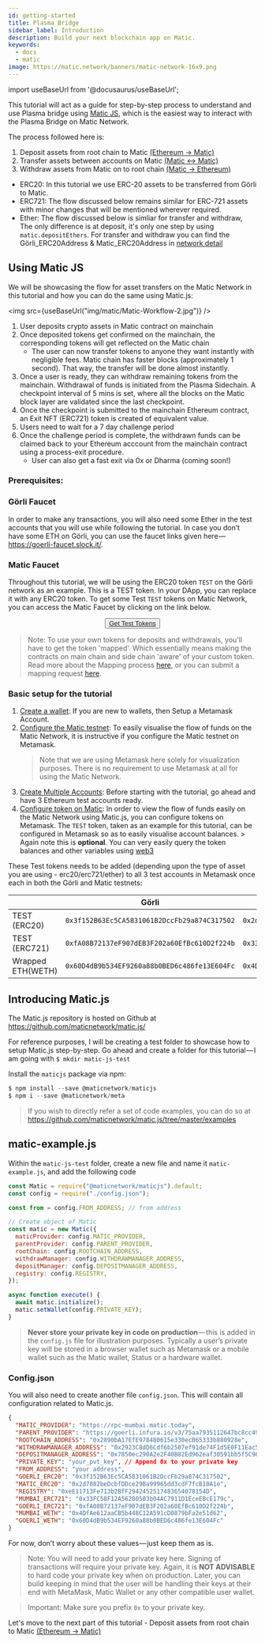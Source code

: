 ```yaml
---
id: getting-started
title: Plasma Bridge
sidebar_label: Introduction
description: Build your next blockchain app on Matic.
keywords:
  - docs
  - matic
image: https://matic.network/banners/matic-network-16x9.png
---
```


import useBaseUrl from '@docusaurus/useBaseUrl';

This tutorial will act as a guide for step-by-step process to understand and use Plasma bridge using [Matic JS](https://github.com/maticnetwork/matic.js), which is the easiest way to interact with the Plasma Bridge on Matic Network.

The process followed here is:

1. Deposit assets from root chain to Matic [(Ethereum → Matic)](deposit)
2. Transfer assets between accounts on Matic [(Matic ↔ Matic)](transfer)
3. Withdraw assets from Matic on to root chain [(Matic → Ethereum)](withdraw)

- ERC20: In this tutorial we use ERC-20 assets to be transferred from Görli to Matic.
- ERC721: The flow discussed below remains similar for ERC-721 assets with minor changes that will be mentioned wherever required.
- Ether: The flow discussed below is simliar for transfer and withdraw, The only difference is at deposit, it's only one step by using `matic.depositEthers`. For transfer and withdraw you can find the Görli_ERC20Address & Matic_ERC20Address in [network detail](/docs/develop/network-details/network)

## Using Matic JS

We will be showcasing the flow for asset transfers on the Matic Network in this tutorial and how you can do the same using Matic.js:

<img src={useBaseUrl("img/matic/Matic-Workflow-2.jpg")} />

1. User deposits crypto assets in Matic contract on mainchain
2. Once deposited tokens get confirmed on the mainchain, the corresponding tokens will get reflected on the Matic chain
   - The user can now transfer tokens to anyone they want instantly with negligible fees. Matic chain has faster blocks (approximately 1 second). That way, the transfer will be done almost instantly.
3. Once a user is ready, they can withdraw remaining tokens from the mainchain. Withdrawal of funds is initiated from the Plasma Sidechain. A checkpoint interval of 5 mins is set, where all the blocks on the Matic block layer are validated since the last checkpoint.
4. Once the checkpoint is submitted to the mainchain Ethereum contract, an Exit NFT (ERC721) token is created of equivalent value.
5. Users need to wait for a 7 day challenge period
6. Once the challenge period is complete, the withdrawn funds can be claimed back to your Ethereum acccount from the mainchain contract using a process-exit procedure.
   - User can also get a fast exit via 0x or Dharma (coming soon!)

### Prerequisites:

### Görli Faucet

In order to make any transactions, you will also need some Ether in the test accounts that you will use while following the tutorial. In case you don’t have some ETH on Görli, you can use the faucet links given here — https://goerli-faucet.slock.it/.

### Matic Faucet

Throughout this tutorial, we will be using the ERC20 token `TEST` on the Görli network as an example. This is a TEST token. In your DApp, you can replace it with any ERC20 token. To get some Test `TEST` tokens on Matic Network, you can access the Matic Faucet by clicking on the link below.

<center>
<button style={{padding: '20px', backgroundColor: '#4093ff', color: '#fff', borderRadius: '25px', fontSize : '15px' }}>
  <a href="https://faucet.matic.network/" target="_blank" style={{color: 'inherit'}}>
    Get Test Tokens
  </a>
</button>
</center>

> Note: To use your own tokens for deposits and withdrawals, you'll have to get the token 'mapped'. Which essentially means making the contracts on main chain and side chain 'aware' of your custom token. Read more about the Mapping process [here](/docs/develop/ethereum-matic/plasma/mapping-assets), or you can submit a mapping request [here](/docs/develop/ethereum-matic/submit-mapping-request).

### Basic setup for the tutorial

1. [Create a wallet](/docs/develop/metamask/hello): If you are new to wallets, then Setup a Metamask Account.
2. [Configure the Matic testnet](/docs/develop/metamask/testnet): To easily visualise the flow of funds on the Matic Network, it is instructive if you configure the Matic testnet on Metamask.
   > Note that we are using Metamask here solely for visualization purposes. There is no requirement to use Metamask at all for using the Matic Network.
3. [Create Multiple Accounts](/docs/develop/metamask/multiple-accounts): Before starting with the tutorial, go ahead and have 3 Ethereum test accounts ready.
4. [Configure token on Matic](/docs/develop/metamask/custom-tokens): In order to view the flow of funds easily on the Matic Network using Matic.js, you can configure tokens on Metamask.
   The `TEST` token, taken as an example for this tutorial, can be configured in Metamask so as to easily visualise account balances. > Again note this is **optional**. You can very easily query the token balances and other variables using [web3](https://web3js.readthedocs.io/en/1.0/)

These Test tokens needs to be added (depending upon the type of asset you are using - erc20/erc721/ether) to all 3 test accounts in Metamask once each in both the Görli and Matic testnets:

|                   | Görli                                        | Matic                                        |
| ----------------- | -------------------------------------------- | -------------------------------------------- |
| TEST (ERC20)      | `0x3f152B63Ec5CA5831061B2DccFb29a874C317502` | `0x2d7882beDcbfDDce29Ba99965dd3cdF7fcB10A1e` |
| TEST (ERC721)     | `0xfA08B72137eF907dEB3F202a60EfBc610D2f224b` | `0x33FC58F12A56280503b04AC7911D1EceEBcE179c` |
| Wrapped ETH(WETH) | `0x60D4dB9b534EF9260a88b0BED6c486fe13E604Fc` | `0x4DfAe612aaCB5b448C12A591cD0879bFa2e51d62` |

## Introducing Matic.js

The Matic.js repository is hosted on Github at https://github.com/maticnetwork/matic.js/

For reference purposes, I will be creating a test folder to showcase how to setup Matic.js step-by-step. Go ahead and create a folder for this tutorial — I am going with `$ mkdir matic-js-test`

Install the `maticjs` package via npm:

```js
$ npm install --save @maticnetwork/maticjs
$ npm i --save @maticnetwork/meta
```

> If you wish to directly refer a set of code examples, you can do so at https://github.com/maticnetwork/matic.js/tree/master/examples

## matic-example.js

Within the `matic-js-test` folder, create a new file and name it `matic-example.js`, and add the following code

```js
const Matic = require("@maticnetwork/maticjs").default;
const config = require("./config.json");

const from = config.FROM_ADDRESS; // from address

// Create object of Matic
const matic = new Matic({
  maticProvider: config.MATIC_PROVIDER,
  parentProvider: config.PARENT_PROVIDER,
  rootChain: config.ROOTCHAIN_ADDRESS,
  withdrawManager: config.WITHDRAWMANAGER_ADDRESS,
  depositManager: config.DEPOSITMANAGER_ADDRESS,
  registry: config.REGISTRY,
});

async function execute() {
  await matic.initialize();
  matic.setWallet(config.PRIVATE_KEY);
}
```

> **Never store your private key in code on production** — this is added in the `config.js` file for illustration purposes. Typically a user’s private key will be stored in a browser wallet such as Metamask or a mobile wallet such as the Matic wallet, Status or a hardware wallet.

### Config.json

You will also need to create another file `config.json`. This will contain all configuration related to Matic.js.

```json
{
  "MATIC_PROVIDER": "https://rpc-mumbai.matic.today",
  "PARENT_PROVIDER": "https://goerli.infura.io/v3/75aa7935112647bc8cc49d20beafa189",
  "ROOTCHAIN_ADDRESS": "0x2890bA17EfE978480615e330ecB65333b880928e",
  "WITHDRAWMANAGER_ADDRESS": "0x2923C8dD6Cdf6b2507ef91de74F1d5E0F11Eac53",
  "DEPOSITMANAGER_ADDRESS": "0x7850ec290A2e2F40B82Ed962eaf30591bb5f5C96",
  "PRIVATE_KEY": "your_pvt_key", // Append 0x to your private key
  "FROM_ADDRESS": "your address",
  "GOERLI_ERC20": "0x3f152B63Ec5CA5831061B2DccFb29a874C317502",
  "MATIC_ERC20": "0x2d7882beDcbfDDce29Ba99965dd3cdF7fcB10A1e",
  "REGISTRY": "0xeE11713Fe713b2BfF2942452517483654078154D",
  "MUMBAI_ERC721": "0x33FC58F12A56280503b04AC7911D1EceEBcE179c",
  "GOERLI_ERC721": "0xfA08B72137eF907dEB3F202a60EfBc610D2f224b",
  "MUMBAI_WETH": "0x4DfAe612aaCB5b448C12A591cD0879bFa2e51d62",
  "GOERLI_WETH": "0x60D4dB9b534EF9260a88b0BED6c486fe13E604Fc"
}
```

For now, don’t worry about these values — just keep them as is.

> Note: You will need to add your private key here. Signing of transactions will require your private key. Again, it is **NOT ADVISABLE** to hard code your private key when on production. Later, you can build keeping in mind that the user will be handling their keys at their end with MetaMask, Matic Wallet or any other compatible user wallet.

> Important: Make sure you prefix `0x` to your private key.

Let's move to the next part of this tutorial - Deposit assets from root chain to Matic [(Ethereum → Matic)](deposit)
